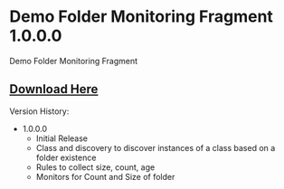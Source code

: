 # Demo Folder Monitoring Fragment 1.0.0.0
Demo Folder Monitoring Fragment

## [Download Here][Download]
[Download]: [https://github.com/thekevinholman/LogOnAsAServiceRunAsHelperMP/archive/refs/heads/master.zip]

Version History:
* 1.0.0.0
  * Initial Release
  * Class and discovery to discover instances of a class based on a folder existence
  * Rules to collect size, count, age
  * Monitors for Count and Size of folder
